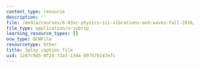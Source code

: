 ```yaml
---
content_type: resource
description: ''
file: /media/courses/8-03sc-physics-iii-vibrations-and-waves-fall-2016/1287c9d58f2473a7134489757b147efc_Dlhma3z57SA.srt
file_type: application/x-subrip
learning_resource_types: []
ocw_type: OCWFile
resourcetype: Other
title: 3play caption file
uid: 1287c9d5-8f24-73a7-1344-89757b147efc
---
```

